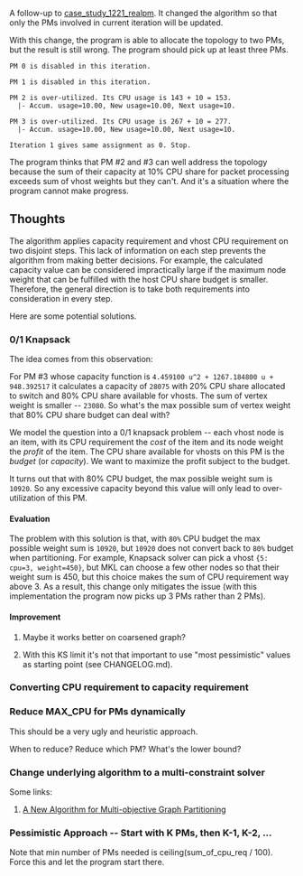 A follow-up to [case_study_1221_realpm](../case_study_1221_realpm). It changed the algorithm so that only the PMs involved 
in current iteration will be updated.

With this change, the program is able to allocate the topology to two PMs, but the result is still wrong. The program
should pick up at least three PMs.

```
PM 0 is disabled in this iteration.

PM 1 is disabled in this iteration.

PM 2 is over-utilized. Its CPU usage is 143 + 10 = 153.
  |- Accum. usage=10.00, New usage=10.00, Next usage=10.

PM 3 is over-utilized. Its CPU usage is 267 + 10 = 277.
  |- Accum. usage=10.00, New usage=10.00, Next usage=10.
  
Iteration 1 gives same assignment as 0. Stop.
```

The program thinks that PM #2 and #3 can well address the topology because the sum of their capacity at 10% CPU share for packet processing exceeds sum of vhost weights but they can't. And it's a situation where the program cannot make progress.

## Thoughts

The algorithm applies capacity requirement and vhost CPU requirement on two disjoint steps. This lack of information on each 
step prevents the algorithm from making better decisions. For example, the calculated capacity value can be considered 
impractically large if the maximum node weight that can be fulfilled with the host CPU share budget is smaller. Therefore, the general direction is to take both requirements into consideration in every step.

Here are some potential solutions.

### 0/1 Knapsack

The idea comes from this observation:

For PM #3 whose capacity function is `4.459100 u^2 + 1267.184800 u + 948.392517` it calculates a capacity of `28075` with 20% CPU share allocated to switch and 80% CPU share available for vhosts. The sum of vertex weight is smaller -- `23080`. 
So what's the max possible sum of vertex weight that 80% CPU share budget can deal with?

We model the question into a 0/1 knapsack problem -- each vhost node is an item, with its CPU requirement the _cost_ of the
item and its node weight the _profit_ of the item. The CPU share available for vhosts on this PM is the _budget_ (or 
_capacity_). We want to maximize the profit subject to the budget.

It turns out that with 80% CPU budget, the max possible weight sum is `10920`. So any excessive capacity beyond this value
will only lead to over-utilization of this PM.

#### Evaluation

The problem with this solution is that, with `80%` CPU budget the max possible weight sum is `10920`, but `10920` does not
convert back to `80%` budget when partitioning. For example, Knapsack solver can pick a vhost `{5: cpu=3, weight=450}`,
but MKL can choose a few other nodes so that their weight sum is 450, but this choice makes the sum of CPU requirement
way above 3. As a result, this change only mitigates the issue (with this implementation the program now picks up 3 PMs
rather than 2 PMs).

#### Improvement

1. Maybe it works better on coarsened graph?

2. With this KS limit it's not that important to use "most pessimistic" values
as starting point (see CHANGELOG.md).

### Converting CPU requirement to capacity requirement

### Reduce MAX_CPU for PMs dynamically

This should be a very ugly and heuristic approach.

When to reduce? Reduce which PM? What's the lower bound?

### Change underlying algorithm to a multi-constraint solver

Some links:

1. [A New Algorithm for Multi-objective Graph Partitioning](http://link.springer.com/chapter/10.1007/3-540-48311-X_42)

### Pessimistic Approach -- Start with K PMs, then K-1, K-2, ...

Note that min number of PMs needed is ceiling(sum_of_cpu_req / 100). Force this and let the program start there.
